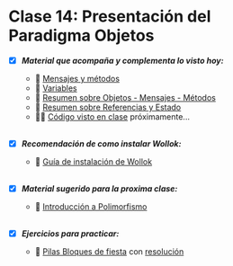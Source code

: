# Clase 14: Presentación del Paradigma Objetos
- [x] ***Material que acompaña y complementa lo visto hoy:***
  - 📄 [Mensajes y métodos](https://wiki.uqbar.org/wiki/articles/mensajes-y-metodos.html)
  - 📄 [Variables](https://wiki.uqbar.org/wiki/articles/variables.html)
  - 📝 [Resumen sobre Objetos - Mensajes - Métodos](https://docs.google.com/document/d/1RBfNmKZFKZ90XvfQsN7zhtuUPV2Mvj7t-iyZiL2bClQ/edit)
  - 📝 [Resumen sobre Referencias y Estado](https://docs.google.com/document/d/14092iRsXDXih8-q_0UEXIGRSQmGtxL9pay1VXX4ceJg/edit)
  - 🧑‍💻 [Código visto en clase]() próximamente...

  <br>
- [x] ***Recomendación de como instalar Wollok:*** 
  - 🔗 [Guía de instalación de Wollok](https://www.wollok.org/getting_started/installation/)
  <br>
  
 - [x] ***Material sugerido para la proxima clase:***
     - 📄 [Introducción a Polimorfismo](https://docs.google.com/document/d/1I8Xvss7LBuUjV-GGiag7C8d9wa3vUB6B37Qi4LG-ts0/edit)

    <br> 
- [x] ***Ejercicios para practicar:***
    - 📄 [Pilas Bloques de fiesta](https://docs.google.com/document/d/1DyujLVS0_sV2-6qaHlTx2zrJKafkhLJECHfTrmLBwtg/edit) con [resolución](https://github.com/pdepjm/2024-o-intro/blob/main/example.wlk)
